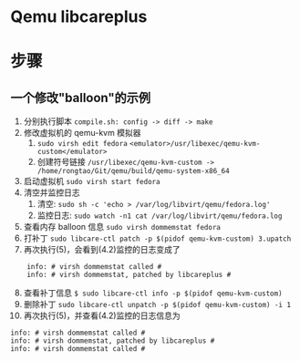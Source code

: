 Qemu libcareplus
================

# 步骤

## 一个修改"balloon"的示例

1. 分别执行脚本
	`compile.sh: config -> diff -> make`
2. 修改虚拟机的 qemu-kvm 模拟器
	1. `sudo virsh edit fedora`
		`<emulator>/usr/libexec/qemu-kvm-custom</emulator>`
	2. 创建符号链接
		`/usr/libexec/qemu-kvm-custom -> /home/rongtao/Git/qemu/build/qemu-system-x86_64`
3. 启动虚拟机
	`sudo virsh start fedora`
4. 清空并监控日志
	1. 清空: `sudo sh -c 'echo > /var/log/libvirt/qemu/fedora.log'`
	2. 监控日志: `sudo watch -n1 cat /var/log/libvirt/qemu/fedora.log`
5. 查看内存 balloon 信息
	`sudo virsh dommemstat fedora`
6. 打补丁
	`sudo libcare-ctl patch -p $(pidof qemu-kvm-custom) 3.upatch`
7. 再次执行(5)，会看到(4.2)监控的日志变成了
```
	info: # virsh dommemstat called #
	info: # virsh dommemstat, patched by libcareplus #
```
8. 查看补丁信息
	`$ sudo libcare-ctl info -p $(pidof qemu-kvm-custom)`
9. 删除补丁
	`sudo libcare-ctl unpatch -p $(pidof qemu-kvm-custom) -i 1`
10. 再次执行(5)，并查看(4.2)监控的日志信息为
```
info: # virsh dommemstat called #
info: # virsh dommemstat, patched by libcareplus #
info: # virsh dommemstat called #
```
